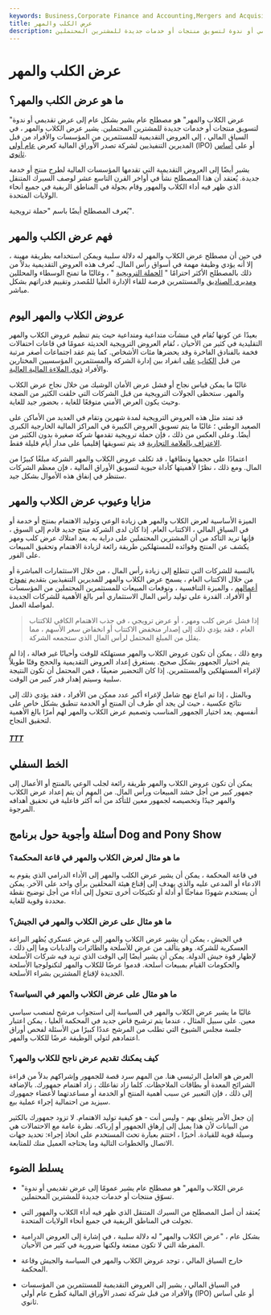 ```yaml
---
keywords: Business,Corporate Finance and Accounting,Mergers and Acquisitions,M&amp;amp;A
title: عرض الكلب والمهر
description: عرض الكلاب والمهر هو مصطلح عام يشير بشكل عام إلى عرض تقديمي أو ندوة لتسويق منتجات أو خدمات جديدة للمشترين المحتملين.
---
```


# عرض الكلب والمهر
## ما هو عرض الكلب والمهر؟

"عرض الكلاب والمهر" هو مصطلح عام يشير بشكل عام إلى عرض تقديمي أو ندوة لتسويق منتجات أو خدمات جديدة للمشترين المحتملين. يشير عرض الكلاب والمهر ، في السياق المالي ، إلى العروض التقديمية للمستثمرين من المؤسسات والأفراد من قبل المديرين التنفيذيين لشركة تصدر الأوراق المالية كعرض [عام أولي](/ipo) (IPO) أو على [أساس ثانوي](/secondaryoffering).

يشير أيضًا إلى العروض التقديمية التي تقدمها المؤسسات المالية لطرح منتج أو خدمة جديدة. يُعتقد أن هذا المصطلح نشأ في أواخر القرن التاسع عشر لوصف السيرك المتنقل الذي ظهر فيه أداء الكلاب والمهور وقام بجولة في المناطق الريفية في جميع أنحاء الولايات المتحدة.

يُعرف المصطلح أيضًا باسم "حملة ترويجية".

## فهم عرض الكلب والمهر

في حين أن مصطلح عرض الكلاب والمهر له دلالة سلبية ويمكن استخدامه بطريقة مهينة ، إلا أنه يؤدي وظيفة مهمة في أسواق رأس المال. تُعرف هذه العروض التقديمية بدلاً من ذلك بالمصطلح الأكثر احترامًا " [الحملة الترويجية](/roadshow) " ، وغالبًا ما تمنح الوسطاء والمحللين [ومديري الصناديق](/fundmanager) والمستثمرين فرصة للقاء الإدارة العليا للمُصدر وتقييم قدراتهم بشكل مباشر.

## عروض الكلاب والمهر اليوم

بعيدًا عن كونها تُقام في منشآت متداعية ومتداعية حيث يتم تنظيم عروض الكلاب والمهر التقليدية في كثير من الأحيان ، تُقام العروض الترويجية الحديثة عمومًا في قاعات احتفالات فخمة بالفنادق الفاخرة وقد يحضرها مئات الأشخاص. كما يتم عقد اجتماعات أصغر مرتبة من قبل [الكتاب](/underwriter) [على](/underwriter) انفراد بين إدارة الشركة والمستثمرين المؤسسيين المختارين والأفراد [ذوي الملاءة المالية العالية](/hnwi).

غالبًا ما يمكن قياس نجاح أو فشل عرض الأمان الوشيك من خلال نجاح عرض الكلاب والمهر. ستحظى الجولات الترويجية من قبل الشركات التي خلقت الكثير من الضجة وحيث يكون العرض الأمني متوقعًا للغاية ، بحضور جيد للغاية.

قد تمتد مثل هذه العروض الترويجية لمدة شهرين وتقام في العديد من الأماكن على الصعيد الوطني ؛ غالبًا ما يتم تسويق العروض الكبيرة في المراكز المالية الخارجية الكبرى أيضًا. وعلى العكس من ذلك ، فإن حملة ترويجية تقدمها شركة صغيرة بدون الكثير من [الاعتراف بالعلامة التجارية](/brand-recognition) قد يتم تسويقها إقليمياً على مدار أيام قليلة فقط.

اعتمادًا على حجمها ونطاقها ، قد تكلف عروض الكلاب والمهر الشركة مبلغًا كبيرًا من المال. ومع ذلك ، نظرًا لأهميتها كأداة حيوية لتسويق الأوراق المالية ، فإن معظم الشركات ستنظر في إنفاق هذه الأموال بشكل جيد.

## مزايا وعيوب عرض الكلاب والمهر

الميزة الأساسية لعرض الكلاب والمهر هي زيادة الوعي وتوليد الاهتمام بمنتج أو خدمة أو في السياق المالي ، الاكتتاب العام. إذا كان لدى الشركة منتج جديد قادم إلى السوق ، فإنها تريد التأكد من أن المشترين المحتملين على دراية به. يعد امتلاك عرض كلب ومهر يكشف عن المنتج وفوائده للمستهلكين طريقة رائعة لزيادة الاهتمام وتحقيق المبيعات على الفور.

بالنسبة للشركات التي تتطلع إلى زيادة رأس المال ، من خلال الاستثمارات المباشرة أو من خلال الاكتتاب العام ، يسمح عرض الكلاب والمهر للمديرين التنفيذيين بتقديم [نموذج أعمالهم](/businessmodel) ، والميزة التنافسية ، وتوقعات المبيعات للمستثمرين المحتملين من المؤسسات أو الأفراد. القدرة على توليد رأس المال الاستثماري أمر بالغ الأهمية للشركات الجديدة لمواصلة العمل.

> إذا فشل عرض كلب ومهر ، أو عرض ترويجي ، في جذب الاهتمام الكافي للاكتتاب العام ، فقد يؤدي ذلك إلى إصدار منخفض الاكتتاب أو انخفاض سعر الأسهم ، مما يقلل من المبلغ المحتمل لرأس المال الذي ستجمعه الشركة.

>

ومع ذلك ، يمكن أن تكون عروض الكلاب والمهر مستهلكة للوقت وأحيانًا غير فعالة ، إذا لم يتم اختيار الجمهور بشكل صحيح. يستغرق إعداد العروض التقديمية والحجج وقتًا طويلاً لإغراء المستهلكين والمستثمرين. إذا كان التحضير ضعيفًا ، فمن المحتمل أن تكون النتيجة سلبية وسيتم إهدار قدر كبير من الوقت.

وبالمثل ، إذا تم اتباع نهج شامل لإغراء أكبر عدد ممكن من الأفراد ، فقد يؤدي ذلك إلى نتائج عكسية ، حيث لن يجد أي طرف أن المنتج أو الخدمة تنطبق بشكل خاص على أنفسهم. يعد اختيار الجمهور المناسب وتصميم عرض الكلاب والمهر لهم أمرًا بالغ الأهمية لتحقيق النجاح.

<h5> <a href=""> TTT </a> </h5>

## الخط السفلي

يمكن أن تكون عروض الكلاب والمهر طريقة رائعة لجلب الوعي بالمنتج أو الأعمال إلى جمهور كبير من أجل حشد المبيعات ورأس المال. من المهم أن يتم إعداد عرض الكلاب والمهر جيدًا وتخصيصه لجمهور معين للتأكد من أنه أكثر فاعلية في تحقيق أهدافه المرجوة.

## أسئلة وأجوبة حول برنامج Dog and Pony Show

### ما هو مثال لعرض الكلاب والمهر في قاعة المحكمة؟

في قاعة المحكمة ، يمكن أن يشير عرض الكلب والمهر إلى الأداء الدرامي الذي يقوم به الادعاء أو المدعى عليه والذي يهدف إلى إقناع هيئة المحلفين برأي واحد على الآخر. يمكن أن يستخدم شهودًا مفاجئًا أو أدلة أو تكتيكات أخرى تتحول إلى أداء من أجل توضيح نقطة محددة وقوية للغاية.

### ما هو مثال على عرض الكلاب والمهر في الجيش؟

في الجيش ، يمكن أن يشير عرض الكلاب والمهر إلى عرض عسكري يُظهر البراعة العسكرية للشركة. وهو يتألف من عرض للأسلحة والطائرات والدبابات وما إلى ذلك ، لإظهار قوة جيش الدولة. يمكن أن يشير أيضًا إلى الوقت الذي تريد فيه شركات الأسلحة والحكومات القيام بمبيعات أسلحة. قدموا عرضًا للكلاب والمهر لتكنولوجيا الأسلحة الجديدة لإقناع المشترين بشراء الأسلحة.

### ما هو مثال على عرض الكلاب والمهر في السياسة؟

غالبًا ما يشير عرض الكلاب والمهر في السياسة إلى استجواب مرشح لمنصب سياسي معين. على سبيل المثال ، عندما يتم ترشيح قاض جديد في المحكمة العليا ، يمكن اعتبار جلسة مجلس الشيوخ التي تطلب من المرشح عددًا كبيرًا من الأسئلة لفحص أوراق اعتمادهم لتولي الوظيفة عرضًا للكلاب والمهر.

### كيف يمكنك تقديم عرض ناجح للكلاب والمهر؟

العرض هو العامل الرئيسي هنا. من المهم سرد قصة للجمهور وإشراكهم بدلاً من قراءة الشرائح المعدة أو بطاقات الملاحظات. كلما زاد تفاعلك ، زاد اهتمام جمهورك. بالإضافة إلى ذلك ، فإن التعبير عن سبب أهمية المنتج أو الخدمة أو مساعدتهما لأعضاء جمهورك سيزيد من احتمالية إجراء عملية بيع.

إن جعل الأمر يتعلق بهم - وليس أنت - هو كيفية توليد الاهتمام. لا تزود جمهورك بالكثير من البيانات لأن هذا يميل إلى إرهاق الجمهور أو إرباكه. نظرة عامة مع الاحتمالات هي وسيلة قوية للقيادة. أخيرًا ، اختتم بعبارة تحث المستخدم على اتخاذ إجراء: تحديد جهات الاتصال والخطوات التالية وما يحتاجه العميل منك للمتابعة.

## يسلط الضوء

- "عرض الكلاب والمهر" هو مصطلح عام يشير عمومًا إلى عرض تقديمي أو ندوة تسوّق منتجات أو خدمات جديدة للمشترين المحتملين.

- يُعتقد أن أصل المصطلح من السيرك المتنقل الذي ظهر فيه أداء الكلاب والمهور التي تجولت في المناطق الريفية في جميع أنحاء الولايات المتحدة.

- بشكل عام ، "عرض الكلاب والمهر" له دلالة سلبية ، في إشارة إلى العروض الدرامية المفرطة التي لا تكون ممتعة ولكنها ضرورية في كثير من الأحيان.

- خارج السياق المالي ، توجد عروض الكلاب والمهر في السياسة والجيش وقاعة المحكمة.

- في السياق المالي ، يشير إلى العروض التقديمية للمستثمرين من المؤسسات والأفراد من قبل شركة تصدر الأوراق المالية كطرح عام أولي (IPO) أو على أساس ثانوي.

